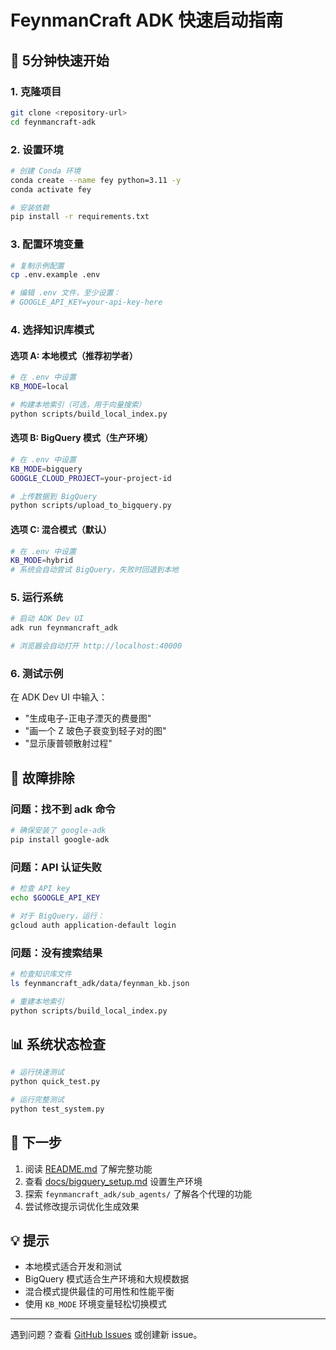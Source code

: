 # FeynmanCraft ADK 快速启动指南

## 🚀 5分钟快速开始

### 1. 克隆项目
```bash
git clone <repository-url>
cd feynmancraft-adk
```

### 2. 设置环境
```bash
# 创建 Conda 环境
conda create --name fey python=3.11 -y
conda activate fey

# 安装依赖
pip install -r requirements.txt
```

### 3. 配置环境变量
```bash
# 复制示例配置
cp .env.example .env

# 编辑 .env 文件，至少设置：
# GOOGLE_API_KEY=your-api-key-here
```

### 4. 选择知识库模式

#### 选项 A: 本地模式（推荐初学者）
```bash
# 在 .env 中设置
KB_MODE=local

# 构建本地索引（可选，用于向量搜索）
python scripts/build_local_index.py
```

#### 选项 B: BigQuery 模式（生产环境）
```bash
# 在 .env 中设置
KB_MODE=bigquery
GOOGLE_CLOUD_PROJECT=your-project-id

# 上传数据到 BigQuery
python scripts/upload_to_bigquery.py
```

#### 选项 C: 混合模式（默认）
```bash
# 在 .env 中设置
KB_MODE=hybrid
# 系统会自动尝试 BigQuery，失败时回退到本地
```

### 5. 运行系统
```bash
# 启动 ADK Dev UI
adk run feynmancraft_adk

# 浏览器会自动打开 http://localhost:40000
```

### 6. 测试示例

在 ADK Dev UI 中输入：
- "生成电子-正电子湮灭的费曼图"
- "画一个 Z 玻色子衰变到轻子对的图"
- "显示康普顿散射过程"

## 🔧 故障排除

### 问题：找不到 adk 命令
```bash
# 确保安装了 google-adk
pip install google-adk
```

### 问题：API 认证失败
```bash
# 检查 API key
echo $GOOGLE_API_KEY

# 对于 BigQuery，运行：
gcloud auth application-default login
```

### 问题：没有搜索结果
```bash
# 检查知识库文件
ls feynmancraft_adk/data/feynman_kb.json

# 重建本地索引
python scripts/build_local_index.py
```

## 📊 系统状态检查
```bash
# 运行快速测试
python quick_test.py

# 运行完整测试
python test_system.py
```

## 🎯 下一步

1. 阅读 [README.md](README.md) 了解完整功能
2. 查看 [docs/bigquery_setup.md](docs/bigquery_setup.md) 设置生产环境
3. 探索 `feynmancraft_adk/sub_agents/` 了解各个代理的功能
4. 尝试修改提示词优化生成效果

## 💡 提示

- 本地模式适合开发和测试
- BigQuery 模式适合生产环境和大规模数据
- 混合模式提供最佳的可用性和性能平衡
- 使用 `KB_MODE` 环境变量轻松切换模式

---

遇到问题？查看 [GitHub Issues](https://github.com/your-username/feynmancraft-adk/issues) 或创建新 issue。